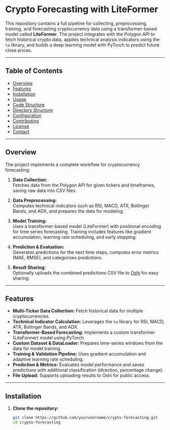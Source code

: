 # Crypto Forecasting with LiteFormer

This repository contains a full pipeline for collecting, preprocessing, training, and forecasting cryptocurrency data using a transformer-based model called **LiteFormer**. The project integrates with the Polygon API to fetch historical crypto data, applies technical analysis indicators using the `ta` library, and builds a deep learning model with PyTorch to predict future close prices.

---

## Table of Contents

- [Overview](#overview)
- [Features](#features)
- [Installation](#installation)
- [Usage](#usage)
- [Code Structure](#code-structure)
- [Directory Structure](#directory-structure)
- [Configuration](#configuration)
- [Contributing](#contributing)
- [License](#license)
- [Contact](#contact)

---

## Overview

The project implements a complete workflow for cryptocurrency forecasting:

1. **Data Collection:**  
   Fetches data from the Polygon API for given tickers and timeframes, saving raw data into CSV files.

2. **Data Preprocessing:**  
   Computes technical indicators such as RSI, MACD, ATR, Bollinger Bands, and ADX, and prepares the data for modeling.

3. **Model Training:**  
   Uses a transformer-based model (LiteFormer) with positional encoding for time series forecasting. Training includes features like gradient accumulation, learning rate scheduling, and early stopping.

4. **Prediction & Evaluation:**  
   Generates predictions for the next time steps, computes error metrics (MAE, RMSE), and categorizes predictions.

5. **Result Sharing:**  
   Optionally uploads the combined predictions CSV file to [Oshi](https://oshi.at) for easy sharing.

---

## Features

- **Multi-Ticker Data Collection:** Fetch historical data for multiple cryptocurrencies.
- **Technical Indicator Calculation:** Leverages the `ta` library for RSI, MACD, ATR, Bollinger Bands, and ADX.
- **Transformer-Based Forecasting:** Implements a custom transformer (LiteFormer) model using PyTorch.
- **Custom Dataset & DataLoader:** Prepares time-series windows from the data for model training.
- **Training & Validation Pipeline:** Uses gradient accumulation and adaptive learning rate scheduling.
- **Prediction & Metrics:** Evaluates model performance and saves predictions with additional classification (direction, percentage change).
- **File Upload:** Supports uploading results to Oshi for public access.

---

## Installation

1. **Clone the repository:**
   ```bash
   git clone https://github.com/yourusername/crypto-forecasting.git
   cd crypto-forecasting
